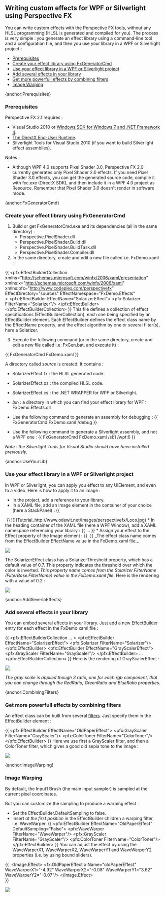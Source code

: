## Writing custom effects for WPF or Silverlight using Perspective FX

You can write custom effects with the Perspective FX tools, without any HLSL programming (HLSL is generated and compiled for you). The process is very simple : you generate an effect library using a command-line tool and a configuration file, and then you use your library in a WPF or Silverlight project :
* [Prerequisites](#Prerequisites)
* [Create your effect library using FxGeneratorCmd](#FxGeneratorCmd)
* [Use your effect library in a WPF or Silverlight project](#UseYourLib)
* [Add several effects in your library](#AddSeverlaEffects)
* [Get more powerfull effects by combining filters](#CombiningFilters)
* [Image Warping](#ImageWarping)

{anchor:Prerequisites}
### Prerequisites
Perspective FX 2.1 requires : 
* Visual Studio 2010 or [Windows SDK for Windows 7 and .NET Framework 4](http://www.microsoft.com/downloads/en/details.aspx?FamilyID=6B6C21D2-2006-4AFA-9702-529FA782D63B).
* [The DirectX End-User Runtime](http://www.microsoft.com/downloads/en/details.aspx?familyid=2DA43D38-DB71-4C1B-BC6A-9B6652CD92A3).
* Silverlight Tools for Visual Studio 2010 (if you want to build Silverlight effect assemblies). 

Notes : 
* Although WPF 4.0 supports Pixel Shader 3.0, Perspective FX 2.0 currently generates only Pixel Shader 2.0 effects. If you need Pixel Shader 3.0 effects, you can get the generated source code, compile it with fxc.exe (DirectX SDK), and then include it in a WPF 4.0 project as Resource. Remember that Pixel Shader 3.0 doesn't render in software mode.

{anchor:FxGeneratorCmd}
### Create your effect library using FxGeneratorCmd

1) Build or get FxGeneratorCmd.exe and its dependencies (all in the same directory) :
	* Perspective.PixelShader.dll
	* Perspective.PixelShader.Build.dll
	* Perspective.PixelShader.BuildTask.dll
	* Perspective.PixelShader.Compiler.dll
2) In the same directory, create and edit a new file called i.e. FxDemo.xaml :

{{
<pfx:EffectBuilderCollection
    xmlns="http://schemas.microsoft.com/winfx/2006/xaml/presentation"
    xmlns:x="http://schemas.microsoft.com/winfx/2006/xaml"
    xmlns:pfx="http://www.codeplex.com/perspectivefx"
    EffectDirectory="sources"
    EffectNamespace="FxDemo.Effects"    
    >
    <pfx:EffectBuilder
        EffectName="SolarizerEffect">
        <pfx:Solarizer FilterName="Solarizer"/>
    </pfx:EffectBuilder>
</pfx:EffectBuilderCollection>
}}
This file defines a collection of effect specifications (EffectBuilderCollection), each one being specified by an EffectBuilder element. Each EffectBuilder defines the effect class name by the EffectName property, and the effect algorithm by one or several filter(s), here a Solarizer.

3) Execute the following command (or in the same directory, create and edit a new file called i.e. FxGen.bat, and execute it) :

{{ FxGeneratorCmd FxDemo.xaml }}

A directory called _source_ is created. It contains :
* SolarizerEffect.fx : the HLSL generated code.
* SolarizerEffect.ps : the compiled HLSL code.
* SolarizerEffect.cs : the .NET WRAPPER for WPF or Silverlight.
* _bin_ : a directory in which you can find your effect library for WPF : FxDemo.Effects.dll

* Use the following command to generate an assembly for debugging :
{{ FxGeneratorCmd FxDemo.xaml /debug }}

* Use the following command to generate a Silverlight assembly, and not a WPF one :
{{ FxGeneratorCmd FxDemo.xaml /sl:1 /wpf:0 }}

_Note : the Silverlight Tools for Visual Studio should have been installed previously._

{anchor:UseYourLib}
### Use your effect library in a WPF or Silverlight project
In WPF or Silverlight, you can apply you effect to any UIElement, and even to a video. Here is how to apply it to an image :
* In the project, add a reference to your library.
* In a XAML file, add an Image element in the container of your choice (here a StackPanel) :
{{
<StackPanel Orientation="Horizontal">
    <Image 
        Source="http://...myImage.jpg"
        Stretch="None">
    </Image>
</StackPanel>
}}
![](Tutorial_http://www.odewit.net/Images/perspectivefx/Loco.jpg)
* In the heading container of the XAML file (here a WPF Window), add a XAML namespace referencing your library :
{{
<Window x:Class="FxDemo.Window1"
    xmlns="http://schemas.microsoft.com/winfx/2006/xaml/presentation"
    xmlns:x="http://schemas.microsoft.com/winfx/2006/xaml"
    xmlns:fx="clr-namespace:FxDemo.Effects;assembly=FxDemo.Effects"
    Title="Window1" WindowState="Maximized">
...
</Window>
}}
* Assign your effect to the Effect property of the Image element :
{{
<Image 
    Source="http://...myImage.jpg"
    Stretch="None">
    <Image.Effect>
        <fx:SolarizerEffect />
    </Image.Effect>
</Image>
}}
_The effect class name comes from the EffectBuilder.EffectName value in the FxDemo.xaml file._

![](Tutorial_http://www.odewit.net/Images/perspectivefx/Loco.Solarizer.0.7.jpg)

The SolarizerEffect class has a SolarizerThreshold property, which has a default value of 0.7. This property indicates the threshold over which the color is inverted. 
_This property name comes from the Solarizer.FilterName (FilterBase.FilterName) value in the FxDemo.xaml file._
Here is the rendering with a value of 0.2 :

![](Tutorial_http://www.odewit.net/Images/perspectivefx/Loco.Solarizer.0.2.jpg)

{anchor:AddSeverlaEffects}
### Add several effects in your library

You can embed several effects in your library. Just add a new EffectBuilder entry for each effect in the FxDemo.xaml file :

{{
<pfx:EffectBuilderCollection ... >
    <pfx:EffectBuilder
        EffectName="SolarizerEffect">
        <pfx:Solarizer FilterName="Solarizer"/>
    </pfx:EffectBuilder>
    <pfx:EffectBuilder
        EffectName="GrayScalerEffect">
        <pfx:GrayScaler FilterName="GrayScaler"/>
    </pfx:EffectBuilder>
    ...
</pfx:EffectBuilderCollection>
}}
Here is the rendering of GrayScalerEffect :

![](Tutorial_http://www.odewit.net/Images/perspectivefx/Loco.GrayScaler.jpg)

_The gray scale is applied though 3 ratio, one for each rgb component, that you can change through the RedRatio, GreenRatio and BlueRatio properties._

{anchor:CombiningFilters}
### Get more powerfull effects by combining filters

An effect class can be built from several [filters](filters). Just specify them in the EffectBuilder element :

{{
<pfx:EffectBuilder
    EffectName="OldPaperEffect">
    <pfx:GrayScaler FilterName="GrayScaler"/>
    <pfx:ColorToner FilterName="ColorToner"/>
</pfx:EffectBuilder>
}}
Here we use first a GrayScaler filter, and then a ColorToner filter, which gives a good old sepia tone to the image :

![](Tutorial_http://www.odewit.net/Images/perspectivefx/Loco.OldPaper.jpg)

{anchor:ImageWarping}
### Image Warping

By default, the Input1 Brush (the main input sampler) is sampled at the current pixel coordinates.

But you can customize the sampling to produce a warping effect :
* Set the EffectBuilder.DefaultSampling to false.
* Insert _at the first position_ in the EffectBuilder children a warping filter, i.e. WaveWarper.
{{
<pfx:EffectBuilder
    EffectName="OldPaperEffect"
    DefaultSampling="False">
    <pfx:WaveWarper FilterName="WaveWarper"/>
    <pfx:GrayScaler FilterName="GrayScaler"/>
    <pfx:ColorToner FilterName="ColorToner"/>
</pfx:EffectBuilder>
}}
You can adjust the effect by using the WaveWarperX1, WaveWarperX2, WaveWarperY1 and WaveWarperY2 properties (i.e. by using bound sliders).

{{
<Image 
    Source="http://...myImage.jpg"
    Stretch="None">
    <Image.Effect>
        <fx:OldPaperEffect 
            x:Name="oldPaperEffect"
            WaveWarperX1="-4.92"
            WaveWarperX2="-0.08"
            WaveWarperY1="3.62"
            WaveWarperY2="-0.07"/>
    </Image.Effect>                
</Image>
}}

![](Tutorial_http://www.odewit.net/Images/perspectivefx/Loco.WaveWarper.jpg)